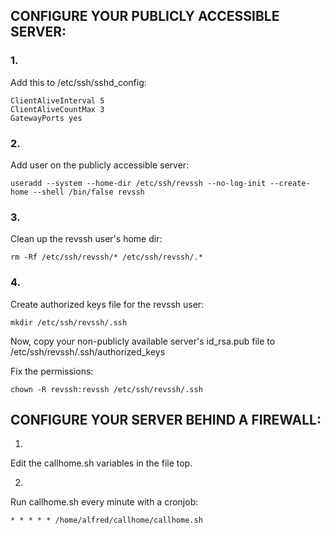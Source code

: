 CONFIGURE YOUR PUBLICLY ACCESSIBLE SERVER:
------------------------------------------

### 1.

Add this to /etc/ssh/sshd_config:

    ClientAliveInterval 5
    ClientAliveCountMax 3
    GatewayPorts yes


### 2.

Add user on the publicly accessible server:

    useradd --system --home-dir /etc/ssh/revssh --no-log-init --create-home --shell /bin/false revssh


### 3.


Clean up the revssh user's home dir:


    rm -Rf /etc/ssh/revssh/* /etc/ssh/revssh/.*


### 4.

Create authorized keys file for the revssh user:

    mkdir /etc/ssh/revssh/.ssh


Now, copy your non-publicly available server's id_rsa.pub file to /etc/ssh/revssh/.ssh/authorized_keys

Fix the permissions:

    chown -R revssh:revssh /etc/ssh/revssh/.ssh



CONFIGURE YOUR SERVER BEHIND A FIREWALL:
----------------------------------------

1.

Edit the callhome.sh variables in the file top.


2.

Run callhome.sh every minute with a cronjob:

	* * * * * /home/alfred/callhome/callhome.sh


